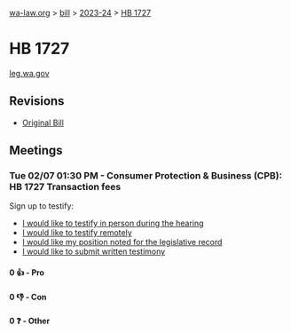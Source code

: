 [wa-law.org](/) > [bill](/bill/) > [2023-24](/bill/2023-24/) > [HB 1727](/bill/2023-24/hb/1727/)

# HB 1727
[leg.wa.gov](https://app.leg.wa.gov/billsummary?BillNumber=1727&Year=2023&Initiative=false)

## Revisions
* [Original Bill](1/)

## Meetings
### Tue 02/07 01:30 PM - Consumer Protection & Business (CPB): HB 1727 Transaction fees
Sign up to testify:
* [I would like to testify in person during the hearing](https://app.leg.wa.gov/csi/Testifier/Add?chamber=House&mId=30675&aId=151212&caId=21335&tId=1)
* [I would like to testify remotely](https://app.leg.wa.gov/csi/Testifier/Add?chamber=House&mId=30675&aId=151212&caId=21335&tId=2)
* [I would like my position noted for the legislative record](https://app.leg.wa.gov/csi/Testifier/Add?chamber=House&mId=30675&aId=151212&caId=21335&tId=3)
* [I would like to submit written testimony](https://app.leg.wa.gov/csi/Testifier/Add?chamber=House&mId=30675&aId=151212&caId=21335&tId=4)

#### 0 👍 - Pro

#### 0 👎 - Con

#### 0 ❓ - Other
